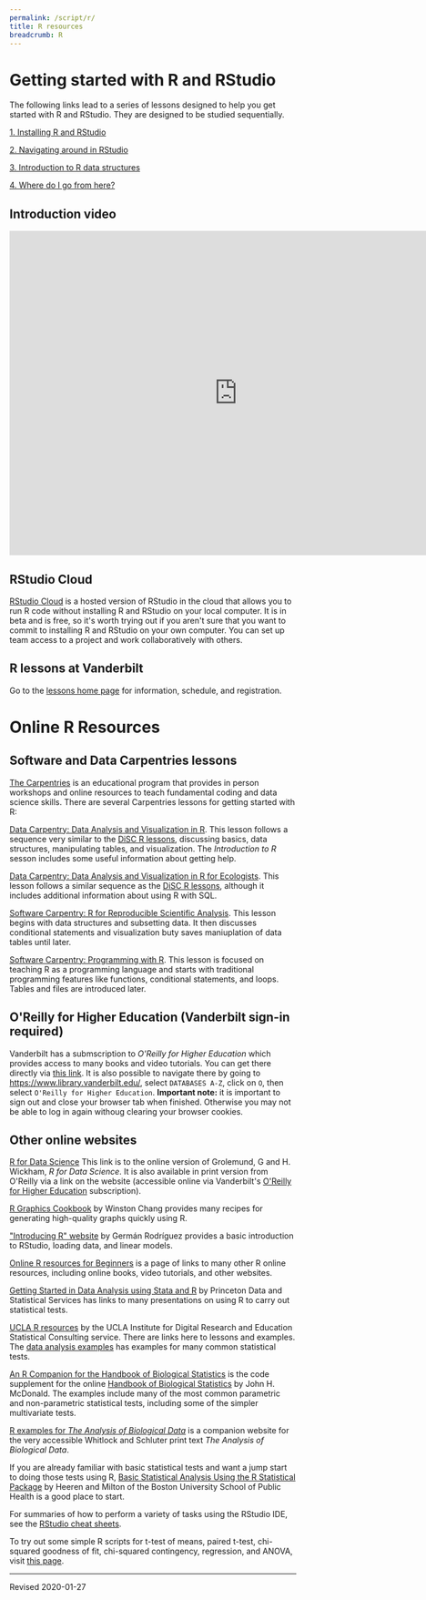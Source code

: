 ```yaml
---
permalink: /script/r/
title: R resources
breadcrumb: R
---
```


# Getting started with R and RStudio

The following links lead to a series of lessons designed to help you get started with R and RStudio.  They are designed to be studied sequentially.

[1. Installing R and RStudio](install)

[2. Navigating around in RStudio](navigate)

[3. Introduction to R data structures](structures)

[4. Where do I go from here?](next)

## Introduction video

<iframe id="kaltura_player" src="https://cdnapisec.kaltura.com/p/1821441/sp/182144100/embedIframeJs/uiconf_id/41615771/partner_id/1821441?iframeembed=true&playerId=kaltura_player&entry_id=1_rihyjhlu&flashvars[streamerType]=auto&amp;flashvars[localizationCode]=en&amp;flashvars[leadWithHTML5]=true&amp;flashvars[sideBarContainer.plugin]=true&amp;flashvars[sideBarContainer.position]=left&amp;flashvars[sideBarContainer.clickToClose]=true&amp;flashvars[chapters.plugin]=true&amp;flashvars[chapters.layout]=vertical&amp;flashvars[chapters.thumbnailRotator]=false&amp;flashvars[streamSelector.plugin]=true&amp;flashvars[EmbedPlayer.SpinnerTarget]=videoHolder&amp;flashvars[dualScreen.plugin]=true&amp;flashvars[Kaltura.addCrossoriginToIframe]=true&amp;&wid=1_n4e6erct" width="800" height="570" allowfullscreen webkitallowfullscreen mozAllowFullScreen allow="autoplay *; fullscreen *; encrypted-media *" sandbox="allow-forms allow-same-origin allow-scripts allow-top-navigation allow-pointer-lock allow-popups allow-modals allow-orientation-lock allow-popups-to-escape-sandbox allow-presentation allow-top-navigation-by-user-activation" frameborder="0" title="Kaltura Player"></iframe>

## RStudio Cloud

[RStudio Cloud](https://rstudio.cloud/) is a hosted version of RStudio in the cloud that allows you to run R code without installing R and RStudio on your local computer. It is in beta and is free, so it's worth trying out if you aren't sure that you want to commit to installing R and RStudio on your own computer.  You can set up team access to a project and work collaboratively with others.

## R lessons at Vanderbilt

Go to the [lessons home page](lessons/) for information, schedule, and registration.


# Online R Resources

## Software and Data Carpentries lessons

[The Carpentries](https://carpentries.org/) is an educational program that provides in person workshops and online resources to teach fundamental coding and data science skills.  There are several Carpentries lessons for getting started with R:

[Data Carpentry: Data Analysis and Visualization in R](https://datacarpentry.org/R-genomics/). This lesson follows a sequence very similar to the [DiSC R lessons](lessons/), discussing basics, data structures, manipulating tables, and visualization. The *Introduction to R* sesson includes some useful information about getting help.

[Data Carpentry: Data Analysis and Visualization in R for Ecologists](https://datacarpentry.org/R-ecology-lesson/).  This lesson follows a similar sequence as the [DiSC R lessons](lessons/), although it includes additional information about using R with SQL.

[Software Carpentry: R for Reproducible Scientific Analysis](http://swcarpentry.github.io/r-novice-gapminder/). This lesson begins with data structures and subsetting data. It then discusses conditional statements and visualization buty saves maniuplation of data tables until later. 

[Software Carpentry: Programming with R](http://swcarpentry.github.io/r-novice-inflammation/). This lesson is focused on teaching R as a programming language and starts with traditional programming features like functions, conditional statements, and loops. Tables and files are introduced later. 

## O'Reilly for Higher Education (Vanderbilt sign-in required)

Vanderbilt has a submscription to *O'Reilly for Higher Education* which provides access to many books and video tutorials.  You can get there directly via [this link](http://www.library.vanderbilt.edu/eres?id=1676).  It is also possible to navigate there by going to <https://www.library.vanderbilt.edu/>, select `DATABASES A-Z`, click on `O`, then select `O'Reilly for Higher Education`.  **Important note:** it is important to sign out and close your browser tab when finished.  Otherwise you may not be able to log in again withoug clearing your browser cookies.

## Other online websites

[R for Data Science](https://r4ds.had.co.nz/) This link is to the online version of Grolemund, G and H. Wickham, *R for Data Science*.  It is also available in print version from O'Reilly via a link on the website (accessible online via Vanderbilt's [O'Reilly for Higher Education](http://www.library.vanderbilt.edu/eres?id=1676) subscription).

[R Graphics Cookbook](https://r-graphics.org/) by Winston Chang provides many recipes for generating high-quality graphs quickly using R.

["Introducing R" website](https://data.princeton.edu/R/gettingStarted) by Germán Rodríguez provides a basic introduction to RStudio, loading data, and linear models.

[Online R resources for Beginners](http://www.introductoryr.co.uk/R_Resources_for_Beginners.html) is a page of links to many other R online resources, including online books, video tutorials, and other websites.

[Getting Started in Data Analysis using Stata and R](https://dss.princeton.edu/training/) by Princeton Data and Statistical Services has links to many presentations on using R to carry out statistical tests.

[UCLA R resources](https://stats.idre.ucla.edu/r/) by the UCLA Institute for Digital Research and Education Statistical Consulting service. There are links here to lessons and examples. The [data analysis examples](https://stats.idre.ucla.edu/other/dae/) has examples for many common statistical tests.

[An R Companion for the Handbook of Biological Statistics](http://rcompanion.org/rcompanion/) is the code supplement for the online [Handbook of Biological Statistics](http://www.biostathandbook.com/) by John H. McDonald.  The examples include many of the most common parametric and non-parametric statistical tests, including some of the simpler multivariate tests.

[R examples for *The Analysis of Biological Data*](http://whitlockschluter.zoology.ubc.ca/r-code) is a companion website for the very accessible Whitlock and Schluter print text *The Analysis of Biological Data*.  

If you are already familiar with basic statistical tests and want a jump start to doing those tests using R, [Basic Statistical Analysis Using the R Statistical Package](http://sphweb.bumc.bu.edu/otlt/MPH-Modules/BS/R/R-Manual/index.html) by Heeren and Milton of the Boston University School of Public Health is a good place to start.

For summaries of how to perform a variety of tasks using the RStudio IDE, see the [RStudio cheat sheets](https://www.rstudio.com/resources/cheatsheets/).

To try out some simple R scripts for t-test of means, paired t-test, chi-squared goodness of fit, chi-squared contingency, regression, and ANOVA, visit [this page](stats/).

----
Revised 2020-01-27
